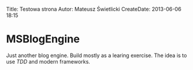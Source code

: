 Title: Testowa strona
Autor: Mateusz Świetlicki
CreateDate: 2013-06-06 18:15

MSBlogEngine
============

Just another blog engine. Build mostly as a learing exercise.
The idea is to use *TDD* and modern frameworks.
